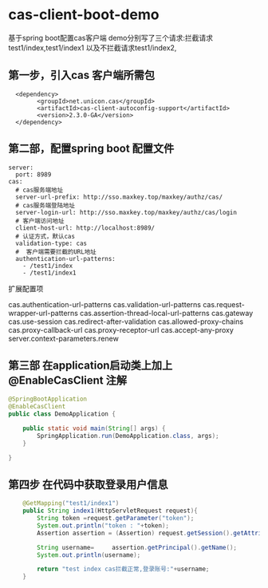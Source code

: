 # cas-client-boot-demo
基于spring boot配置cas客户端
demo分别写了三个请求:拦截请求 test1/index,test1/index1 以及不拦截请求test1/index2,
## 第一步，引入cas 客户端所需包
      <dependency>
            <groupId>net.unicon.cas</groupId>
            <artifactId>cas-client-autoconfig-support</artifactId>
            <version>2.3.0-GA</version>
      </dependency>
## 第二部，配置spring boot 配置文件
```
server:
  port: 8989
cas:
  # cas服务端地址
  server-url-prefix: http://sso.maxkey.top/maxkey/authz/cas/
  # cas服务端登陆地址
  server-login-url: http://sso.maxkey.top/maxkey/authz/cas/login
  # 客户端访问地址
  client-host-url: http://localhost:8989/
  # 认证方式，默认cas
  validation-type: cas
  #  客户端需要拦截的URL地址
  authentication-url-patterns:
    - /test1/index
    - /test1/index1
```
扩展配置项

cas.authentication-url-patterns
cas.validation-url-patterns
cas.request-wrapper-url-patterns
cas.assertion-thread-local-url-patterns
cas.gateway
cas.use-session
cas.redirect-after-validation
cas.allowed-proxy-chains
cas.proxy-callback-url
cas.proxy-receptor-url
cas.accept-any-proxy
server.context-parameters.renew

## 第三部 在application启动类上加上 @EnableCasClient 注解
```java
@SpringBootApplication
@EnableCasClient
public class DemoApplication {

    public static void main(String[] args) {
        SpringApplication.run(DemoApplication.class, args);
    }

}
```
## 第四步 在代码中获取登录用户信息
``` java
    @GetMapping("test1/index1")
    public String index1(HttpServletRequest request){
        String token =request.getParameter("token");
        System.out.println("token : "+token);
        Assertion assertion = (Assertion) request.getSession().getAttribute(AbstractCasFilter.CONST_CAS_ASSERTION);

        String username=     assertion.getPrincipal().getName();
        System.out.println(username);

        return "test index cas拦截正常,登录账号:"+username;
    }
```
